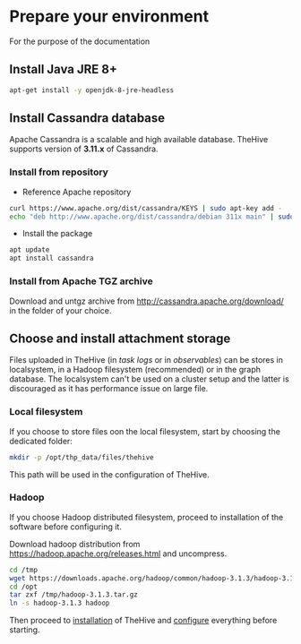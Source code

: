 # Prepare your environment

For the purpose of the documentation


## Install Java JRE 8+


```bash
apt-get install -y openjdk-8-jre-headless
```

## Install Cassandra database

Apache Cassandra is a scalable and high available database. TheHive supports version of  **3.11.x** of Cassandra.

### Install from repository

- Reference Apache repository

```bash
curl https://www.apache.org/dist/cassandra/KEYS | sudo apt-key add -
echo "deb http://www.apache.org/dist/cassandra/debian 311x main" | sudo tee -a /etc/apt/sources.list.d/cassandra.sources.list
```

- Install the package

```bash
apt update
apt install cassandra
```


### Install from Apache TGZ archive

Download and untgz archive from http://cassandra.apache.org/download/ in the folder of your choice.

## Choose and install attachment storage

Files uploaded in TheHive (in *task logs* or in *observables*) can be stores in localsystem, in a Hadoop filesystem (recommended) or in the graph database. The localsystem can't be used on a cluster setup and the latter is discouraged as it has performance issue on large file.

### Local filesystem

If you choose to store files oon the local filesystem, start by choosing the dedicated folder:

```bash
mkdir -p /opt/thp_data/files/thehive
```

This path will be used in the configuration of TheHive. 

### Hadoop

If you choose Hadoop distributed filesystem, proceed to installation of the software before configuring it.

Download hadoop distribution from https://hadoop.apache.org/releases.html and uncompress.

```bash
cd /tmp
wget https://downloads.apache.org/hadoop/common/hadoop-3.1.3/hadoop-3.1.3.tar.gz
cd /opt
tar zxf /tmp/hadoop-3.1.3.tar.gz
ln -s hadoop-3.1.3 hadoop
```

Then proceed to [installation](Installation.md) of TheHive and [configure](Base_configuration.md) everything before starting.


